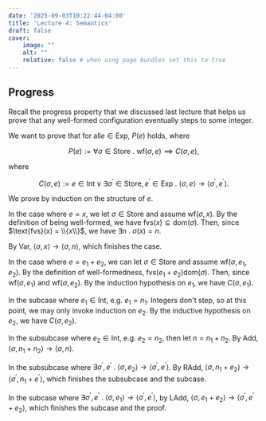 ```yaml
---
date: '2025-09-03T10:22:44-04:00'
title: 'Lecture 4: Semantics'
draft: false
cover:
    image: ""
    alt: ""
    relative: false # when usng page bundles set this to true
---
```


## Progress

Recall the progress property that we discussed last lecture that helps us prove that any well-formed configuration eventually steps to some integer.

We want to prove that for all$e \in \text{Exp}$, $P(e)$ holds, where

$$P(e):= \forall \sigma \in \text{Store} \ . \ \text{wf}(\sigma, e) \implies C(\sigma, e),$$

where

$$C(\sigma, e) := e \in \text{Int} \lor \exists \sigma^\prime \in \text{Store}, e^\prime \in \text{Exp} \ . \ \langle \sigma, e\rangle \to \langle \sigma^\prime, e^\prime\rangle.$$

We prove by induction on the structure of $e$.

In the case where $e = x$, we let $\sigma \in \text{Store}$ and assume $\text{wf}(\sigma, x)$. By the definition of being well-formed, we have $\text{fvs}(x) \subseteq \text{dom}(\sigma)$. Then, since $\text{fvs}(x) = \\{x\\}$, we have $\exists n \ . \ \sigma(x) = n$.

By $\text{Var}$, $\langle \sigma, x\rangle \to \langle \sigma, n\rangle$, which finishes the case.

In the case where $e = e_1 + e_2$, we can let $\sigma \in \text{Store}$ and assume $\text{wf}(\sigma, e_1, e_2)$. By the definition of well-formedness, $\text{fvs}(e_1 + e_2) \text{dom}(\sigma)$. Then, since $\text{wf}(\sigma, e_1)$ and $\text{wf}(\sigma, e_2)$. By the induction hypothesis on $e_1$, we have $C(\sigma, e_1)$.

In the subcase where $e_1 \in \text{Int}$, e.g. $e_1 = n_1$. Integers don't step, so at this point, we may only invoke induction on $e_2$. By the inductive hypothesis on $e_2$, we have $C(\sigma, e_2)$.

In the subsubcase where $e_2 \in \text{Int}$, e.g. $e_2 = n_2$, then let $n = n_1 + n_2$. By $\text{Add}$, $\langle \sigma, n_1 + n_2 \rangle \to \langle \sigma, n \rangle$.

In the subsubcase where $\exists \sigma^\prime, e^\prime \ . \ \langle \sigma, e_2 \rangle \to \langle \sigma^\prime, e^\prime \rangle$. By $\text{RAdd}$, $\langle \sigma, n_1 + e_2 \rangle \to \langle \sigma^\prime, n_1 + e^\prime \rangle$, which finishes the subsubcase and the subcase.

In the subcase where $\exists \sigma^\prime, e^\prime \ . \ \langle \sigma, e_1\rangle \to \langle \sigma^\prime, e^\prime \rangle$, by $\text{LAdd}$, $\langle \sigma, e_1 + e_2 \rangle \to \langle \sigma^\prime, e^\prime + e_2\rangle$, which finishes the subcase and the proof.